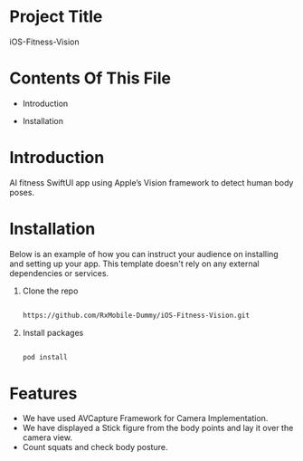 # Project Title

iOS-Fitness-Vision

# Contents Of This File

* Introduction

* Installation

# Introduction

AI fitness SwiftUI app using Apple’s Vision framework to detect human body poses.

# Installation

Below is an example of how you can instruct your audience on installing and setting up your app. This template doesn't rely on any external dependencies or services.

1. Clone the repo

   ```sh

   https://github.com/RxMobile-Dummy/iOS-Fitness-Vision.git

   ```

2. Install packages

   ```sh

   pod install

   ```
   
# Features

- We have used AVCapture Framework for Camera Implementation.
- We have displayed a Stick figure from the body points and lay it over the camera view.
- Count squats and check body posture.

